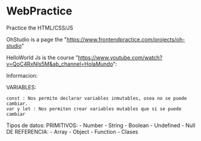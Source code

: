 # WebPractice
Practice the HTML/CSS/JS


OhStudio is a page the "https://www.frontendpractice.com/projects/oh-studio"


HelloWorld Js is the course "https://www.youtube.com/watch?v=QoC4RxNIs5M&ab_channel=HolaMundo":

Informacion:

VARIABLES:

    const : Nos permite declarar variables inmutables, osea no se puede cambiar.
    var y let : Nos permiten crear variables mutables que si se puede cambiar


Tipos de datos:
    PRIMITIVOS:
        - Number
        - String
        - Boolean
        - Undefined
        - Null
    DE REFERENCIA:
        - Array
        - Object
        - Function
        - Clases